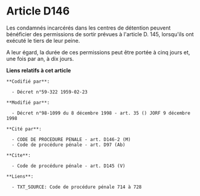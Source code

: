 # Article D146

Les condamnés incarcérés dans les centres de détention peuvent bénéficier des permissions de sortir prévues à l'article D.
145, lorsqu'ils ont exécuté le tiers de leur peine. 

A leur égard, la durée de ces permissions peut être portée à cinq jours et, une fois par an, à dix jours.

**Liens relatifs à cet article**

	**Codifié par**:

	  - Décret n°59-322 1959-02-23

	**Modifié par**:

	  - Décret n°98-1099 du 8 décembre 1998 - art. 35 () JORF 9 décembre 1998

	**Cité par**:

	  - CODE DE PROCEDURE PENALE - art. D146-2 (M)
	  - Code de procédure pénale - art. D97 (Ab)

	**Cite**:

	  - Code de procédure pénale - art. D145 (V)

	**Liens**:

	  - TXT_SOURCE: Code de procédure pénale 714 à 728
